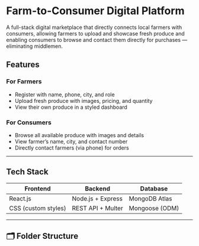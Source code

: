 #  Farm-to-Consumer Digital Platform

A full-stack digital marketplace that directly connects local farmers with consumers, allowing farmers to upload and showcase fresh produce and enabling consumers to browse and contact them directly for purchases — eliminating middlemen.


##  Features

###   For Farmers
- Register with name, phone, city, and role
- Upload fresh produce with images, pricing, and quantity
- View their own produce in a styled dashboard

###  For Consumers
- Browse all available produce with images and details
- View farmer’s name, city, and contact number
- Directly contact farmers (via phone) for orders

---

##  Tech Stack

| Frontend              | Backend                 | Database          |
|-----------------------|-------------------------|--------------------|
| React.js              | Node.js + Express       | MongoDB Atlas      |
| CSS (custom styles)   | REST API + Multer       | Mongoose (ODM)     |

---

## 🗂 Folder Structure

